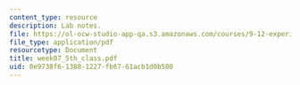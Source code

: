 ```yaml
---
content_type: resource
description: Lab notes.
file: https://ol-ocw-studio-app-qa.s3.amazonaws.com/courses/9-12-experimental-molecular-neurobiology-fall-2006/0e9738f613881227fb6761acb1d0b580_week07_5th_class.pdf
file_type: application/pdf
resourcetype: Document
title: week07_5th_class.pdf
uid: 0e9738f6-1388-1227-fb67-61acb1d0b580
---
```

